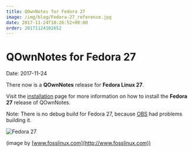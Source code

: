 ```yaml
---
title: QOwnNotes for Fedora 27
image: /img/blog/Fedora-27_reference.jpg
date: 2017-11-24T10:26:52+00:00
order: 20171124102652
---
```


# QOwnNotes for Fedora 27

<v-subheader class="blog">Date: 2017-11-24</v-subheader>

There now is a **QOwnNotes** release for **Fedora Linux 27**.

Visit the [installation](https://www.qownnotes.org/installation#Fedora) page for more information on how to install the **Fedora 27** release of QOwnNotes.

Note: There is no debug build for Fedora 27, because [OBS](https://build.opensuse.org/package/show/home:pbek:QOwnNotes/desktop) had problems building it.

 ![Fedora 27](/img/blog/Fedora-27_reference.jpg "Fedora 27")
 
 (image by [www.fosslinux.com](http://www.fosslinux.com))